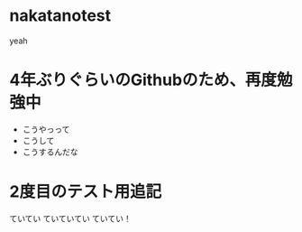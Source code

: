 # nakatanotest
yeah

# 4年ぶりぐらいのGithubのため、再度勉強中

* こうやっって
* こうして
* こうするんだな

# 2度目のテスト用追記

ていてい
ていていてい
ていてい！
